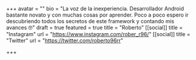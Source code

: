 +++
avatar = ""
bio = "La voz de la inexperiencia. Desarrollador Android bastante novato y con muchas cosas por aprender. Poco a poco espero ir descubriendo todos los secretos de este framework y contando mis avances 🤓"
draft = true
featured = true
title = "Roberto"
[[social]]
title = "Instagram"
url = "https://www.instagram.com/rober_r96/"
[[social]]
title = "Twitter"
url = "https://twitter.com/roberto96rr"

+++
